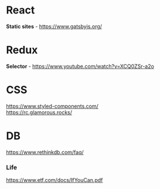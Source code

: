 # React
<b>Static sites</b> - https://www.gatsbyjs.org/

# Redux
<b>Selector</b> - https://www.youtube.com/watch?v=XCQ0ZSr-a2o

# CSS
https://www.styled-components.com/ <br>
https://rc.glamorous.rocks/

# DB
https://www.rethinkdb.com/faq/

### Life
https://www.etf.com/docs/IfYouCan.pdf
